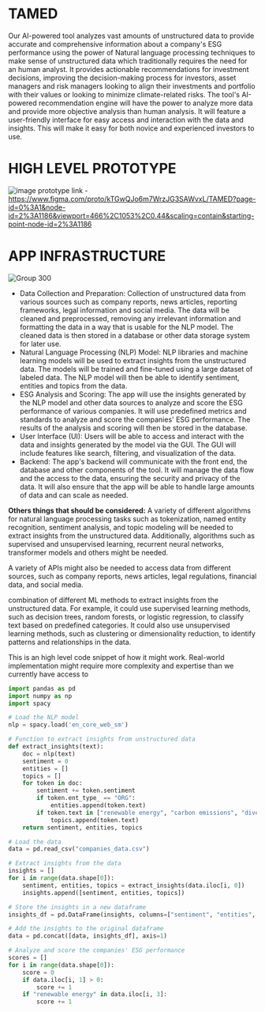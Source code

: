 # TAMED
Our AI-powered tool analyzes vast amounts of unstructured data to provide accurate and comprehensive information about a company's ESG performance using the power of Natural language processing techniques to make sense of unstructured data which traditionally requires the need for an human analyst. It provides actionable recommendations for investment decisions, improving the decision-making process for investors, asset managers and risk managers looking to align their investments and portfolio with their values or looking to minimize climate-related risks. The tool's AI-powered recommendation engine will have the power to analyze more data and provide more objective analysis than human analysis. It will feature a user-friendly interface for easy access and interaction with the data and insights. This will make it easy for both novice and experienced investors to use. 
# HIGH LEVEL PROTOTYPE
![image](https://user-images.githubusercontent.com/57208663/212286798-ac592f1e-824a-4590-9cec-e698f23ab1be.png)
prototype link - https://www.figma.com/proto/kTGwQJo6m7WrzJG3SAWvxL/TAMED?page-id=0%3A1&node-id=2%3A1186&viewport=466%2C1053%2C0.44&scaling=contain&starting-point-node-id=2%3A1186
# APP INFRASTRUCTURE
![Group 300](https://user-images.githubusercontent.com/57208663/212309961-4b7a95a5-4a8a-43c2-b398-212322ca80a3.png)
- Data Collection and Preparation:
Collection of unstructured data from various sources such as company reports, news articles, reporting frameworks, legal information and social media.
The data will be cleaned and preprocessed, removing any irrelevant information and formatting the data in a way that is usable for the NLP model.
The cleaned data is then stored in a database or other data storage system for later use.
- Natural Language Processing (NLP) Model:
NLP libraries and machine learning models will be used to extract insights from the unstructured data. The models will be trained and fine-tuned using a large dataset of labeled data. The NLP model will then be able to identify sentiment, entities and topics from the data.
- ESG Analysis and Scoring:
The app will use the insights generated by the NLP model and other data sources to analyze and score the ESG performance of various companies. It will use predefined metrics and standards to analyze and score the companies' ESG performance. The results of the analysis and scoring will then be stored in the database.
- User Interface (UI):
Users will be able to access and interact with the data and insights generated by the model via the GUI. The GUI will include features like search, filtering, and visualization of the data.
- Backend:
The app's backend will communicate with the front end, the database and other components of the tool. It will manage the data flow and the access to the data, ensuring the security and privacy of the data. It will also ensure that the app will be able to handle large amounts of data and can scale as needed.

**Others things that should be considered:**
A variety of different algorithms for natural language processing tasks such as tokenization, named entity recognition, sentiment analysis, and topic modeling will be needed to extract insights from the unstructured data. Additionally, algorithms such as supervised and unsupervised learning, recurrent neural networks, transformer models and others might be needed.

A variety of APIs might also be needed to access data from different sources, such as company reports, news articles, legal regulations, financial data, and social media.

combination of different ML methods to extract insights from the unstructured data. For example, it could use supervised learning methods, such as decision trees, random forests, or logistic regression, to classify text based on predefined categories. It could also use unsupervised learning methods, such as clustering or dimensionality reduction, to identify patterns and relationships in the data.

This is an high level code snippet of how it might work. Real-world implementation might require more complexity and expertise than we currently have access to

```python
import pandas as pd
import numpy as np
import spacy

# Load the NLP model
nlp = spacy.load('en_core_web_sm')

# Function to extract insights from unstructured data
def extract_insights(text):
    doc = nlp(text)
    sentiment = 0
    entities = []
    topics = []
    for token in doc:
        sentiment += token.sentiment
        if token.ent_type_ == "ORG":
            entities.append(token.text)
        if token.text in ["renewable energy", "carbon emissions", "diversity and inclusion"]:
            topics.append(token.text)
    return sentiment, entities, topics

# Load the data
data = pd.read_csv("companies_data.csv")

# Extract insights from the data
insights = []
for i in range(data.shape[0]):
    sentiment, entities, topics = extract_insights(data.iloc[i, 0])
    insights.append([sentiment, entities, topics])

# Store the insights in a new dataframe
insights_df = pd.DataFrame(insights, columns=["sentiment", "entities", "topics"])

# Add the insights to the original dataframe
data = pd.concat([data, insights_df], axis=1)

# Analyze and score the companies' ESG performance
scores = []
for i in range(data.shape[0]):
    score = 0
    if data.iloc[i, 1] > 0:
        score += 1
    if "renewable energy" in data.iloc[i, 3]:
        score += 1
```   
